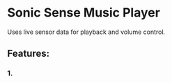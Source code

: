 # Sonic Sense Music Player

Uses live sensor data for playback and volume control.

## Features:

### 1. 